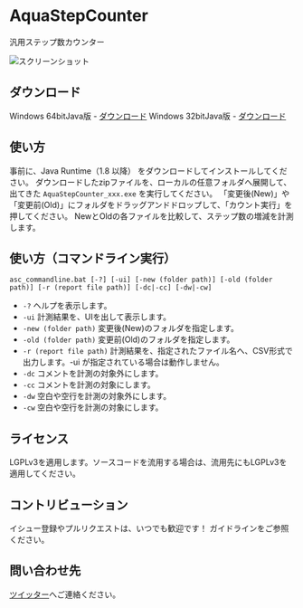 # AquaStepCounter
汎用ステップ数カウンター

![スクリーンショット](https://github.com/ucchyocean/AquaStepCounter/blob/master/release/image/screenshot.png?raw=true)

## ダウンロード

Windows 64bitJava版 - [ダウンロード](https://github.com/ucchyocean/AquaStepCounter/blob/master/release/AquaStepCounter_win64.zip?raw=true)
Windows 32bitJava版 - [ダウンロード](https://github.com/ucchyocean/AquaStepCounter/blob/master/release/AquaStepCounter_win32.zip?raw=true)

## 使い方

事前に、Java Runtime（1.8 以降） をダウンロードしてインストールしてください。
ダウンロードしたzipファイルを、ローカルの任意フォルダへ展開して、出てきた `AquaStepCounter_xxx.exe` を実行してください。
「変更後(New)」や「変更前(Old)」にフォルダをドラッグアンドドロップして、「カウント実行」を押してください。
NewとOldの各ファイルを比較して、ステップ数の増減を計測します。

## 使い方（コマンドライン実行）

`asc_commandline.bat [-?] [-ui] [-new (folder path)] [-old (folder path)] [-r (report file path)] [-dc|-cc] [-dw|-cw]`

* `-?` ヘルプを表示します。
* `-ui` 計測結果を、UIを出して表示します。
* `-new (folder path)` 変更後(New)のフォルダを指定します。
* `-old (folder path)` 変更前(Old)のフォルダを指定します。
* `-r (report file path)` 計測結果を、指定されたファイル名へ、CSV形式で出力します。-ui が指定されている場合は動作しません。
* `-dc` コメントを計測の対象外にします。
* `-cc` コメントを計測の対象にします。
* `-dw` 空白や空行を計測の対象外にします。
* `-cw` 空白や空行を計測の対象にします。

## ライセンス

LGPLv3を適用します。ソースコードを流用する場合は、流用先にもLGPLv3を適用してください。

## コントリビューション

イシュー登録やプルリクエストは、いつでも歓迎です！
ガイドラインをご参照ください。

## 問い合わせ先

[ツイッター](https://twitter.com/ucchy99)へご連絡ください。

